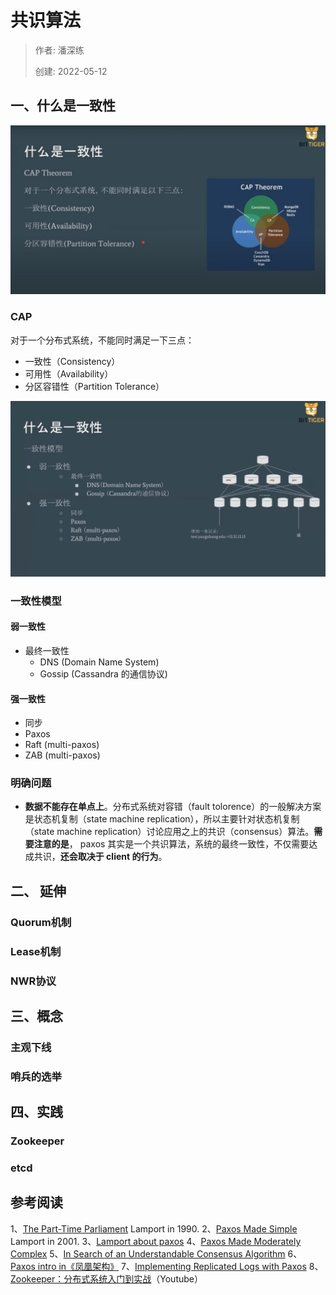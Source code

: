 # 共识算法

> 作者: 潘深练
>
> 创建: 2022-05-12

## 一、什么是一致性

![#001](../_media/images/06-consensus-algorithm/001-CAP.jpg)

### CAP

对于一个分布式系统，不能同时满足一下三点：

- 一致性（Consistency）
- 可用性（Availability）
- 分区容错性（Partition Tolerance）

![#002](../_media/images/06-consensus-algorithm/002-consensus.jpg)

### 一致性模型

#### 弱一致性

- 最终一致性
    - DNS (Domain Name System)
    - Gossip (Cassandra 的通信协议)

#### 强一致性

- 同步
- Paxos
- Raft (multi-paxos)
- ZAB (multi-paxos)

### 明确问题

- **数据不能存在单点上**。分布式系统对容错（fault tolorence）的一般解决方案是状态机复制（state machine replication），所以主要针对状态机复制（state machine replication）讨论应用之上的共识（consensus）算法。**需要注意的是**， paxos 其实是一个共识算法，系统的最终一致性，不仅需要达成共识，**还会取决于 client 的行为**。


## 二、 延伸

### Quorum机制

### Lease机制

### NWR协议





## 三、概念

### 主观下线

### 哨兵的选举




## 四、实践

### Zookeeper

### etcd






## 参考阅读

1、[The Part-Time Parliament](https://lamport.azurewebsites.net/pubs/lamport-paxos.pdf) Lamport in 1990.
2、[Paxos Made Simple](https://lamport.azurewebsites.net/pubs/paxos-simple.pdf) Lamport in 2001.
3、[Lamport about paxos](http://lamport.azurewebsites.net/pubs/pubs.html#lamport-paxos)
4、[Paxos Made Moderately Complex](https://paxos.systems/)
5、[In Search of an Understandable Consensus Algorithm](https://web.stanford.edu/~ouster/cgi-bin/papers/raft-atc14)
6、[Paxos intro in《凤凰架构》](http://icyfenix.cn/distribution/consensus/paxos.html)
7、[Implementing Replicated Logs with Paxos](https://ongardie.net/static/raft/userstudy/paxos.pdf)
8、[Zookeeper：分布式系统入门到实战](https://www.youtube.com/watch?v=BhosKsE8up8)（Youtube）
